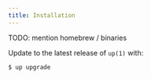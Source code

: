 ```yaml
---
title: Installation
---
```


TODO: mention homebrew / binaries

Update to the latest release of `up(1)` with:

```
$ up upgrade
```
